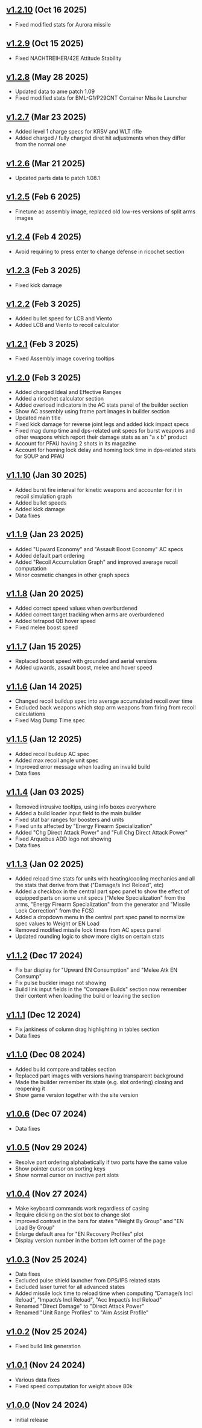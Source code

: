## [v1.2.10](https://github.com/matteosal/ac6-advanced-garage/releases/tag/v1.2.10) (Oct 16 2025)
* Fixed modified stats for Aurora missile

## [v1.2.9](https://github.com/matteosal/ac6-advanced-garage/releases/tag/v1.2.9) (Oct 15 2025)
* Fixed NACHTREIHER/42E Attitude Stability

## [v1.2.8](https://github.com/matteosal/ac6-advanced-garage/releases/tag/v1.2.8) (May 28 2025)
* Updated data to ame patch 1.09
* Fixed modified stats for BML-G1/P29CNT Container Missile Launcher

## [v1.2.7](https://github.com/matteosal/ac6-advanced-garage/releases/tag/v1.2.7) (Mar 23 2025)
* Added level 1 charge specs for KRSV and WLT rifle
* Added charged / fully charged diret hit adjustments when they differ from the normal one

## [v1.2.6](https://github.com/matteosal/ac6-advanced-garage/releases/tag/v1.2.6) (Mar 21 2025)
* Updated parts data to patch 1.08.1

## [v1.2.5](https://github.com/matteosal/ac6-advanced-garage/releases/tag/v1.2.5) (Feb 6 2025)
* Finetune ac assembly image, replaced old low-res versions of split arms images

## [v1.2.4](https://github.com/matteosal/ac6-advanced-garage/releases/tag/v1.2.4) (Feb 4 2025)
* Avoid requiring to press enter to change defense in ricochet section

## [v1.2.3](https://github.com/matteosal/ac6-advanced-garage/releases/tag/v1.2.3) (Feb 3 2025)
* Fixed kick damage

## [v1.2.2](https://github.com/matteosal/ac6-advanced-garage/releases/tag/v1.2.2) (Feb 3 2025)
* Added bullet speed for LCB and Viento
* Added LCB and Viento to recoil calculator

## [v1.2.1](https://github.com/matteosal/ac6-advanced-garage/releases/tag/v1.2.1) (Feb 3 2025)
* Fixed Assembly image covering tooltips

## [v1.2.0](https://github.com/matteosal/ac6-advanced-garage/releases/tag/v1.2.0) (Feb 3 2025)
* Added charged Ideal and Effective Ranges
* Added a ricochet calculator section
* Added overload indicators in the AC stats panel of the builder section
* Show AC assembly using frame part images in builder section
* Updated main title
* Fixed kick damage for reverse joint legs and added kick impact specs
* Fixed mag dump time and dps-related unit specs for burst weapons and other weapons which report their damage stats as an "a x b" product
* Account for PFAU having 2 shots in its magazine
* Account for homing lock delay and homing lock time in dps-related stats for SOUP and PFAU

## [v1.1.10](https://github.com/matteosal/ac6-advanced-garage/releases/tag/v1.1.10) (Jan 30 2025)
* Added burst fire interval for kinetic weapons and accounter for it in recoil simulation graph
* Added bullet speeds
* Added kick damage
* Data fixes

## [v1.1.9](https://github.com/matteosal/ac6-advanced-garage/releases/tag/v1.1.9) (Jan 23 2025)
* Added "Upward Economy" and "Assault Boost Economy" AC specs
* Added default part ordering
* Added "Recoil Accumulation Graph" and improved average recoil computation
* Minor cosmetic changes in other graph specs

## [v1.1.8](https://github.com/matteosal/ac6-advanced-garage/releases/tag/v1.1.8) (Jan 20 2025)
* Added correct speed values when overburdened
* Added correct target tracking when arms are overburdened
* Added tetrapod QB hover speed
* Fixed melee boost speed

## [v1.1.7](https://github.com/matteosal/ac6-advanced-garage/releases/tag/v1.1.7) (Jan 15 2025)
* Replaced boost speed with grounded and aerial versions
* Added upwards, assault boost, melee and hover speed

## [v1.1.6](https://github.com/matteosal/ac6-advanced-garage/releases/tag/v1.1.6) (Jan 14 2025)
* Changed recoil buildup spec into average accumulated recoil over time
* Excluded back weapons which stop arm weapons from firing from recoil calculations
* Fixed Mag Dump Time spec

## [v1.1.5](https://github.com/matteosal/ac6-advanced-garage/releases/tag/v1.1.5) (Jan 12 2025)
* Added recoil buildup AC spec 
* Added max recoil angle unit spec
* Improved error message when loading an invalid build
* Data fixes

## [v1.1.4](https://github.com/matteosal/ac6-advanced-garage/releases/tag/v1.1.4) (Jan 03 2025)
* Removed intrusive tooltips, using info boxes everywhere
* Added a build loader input field to the main builder
* Fixed stat bar ranges for boosters and units
* Fixed units affected by "Energy Firearm Specialization"
* Added "Chg Direct Attack Power" and "Full Chg Direct Attack Power"
* Fixed Arquebus ADD logo not showing
* Data fixes

## [v1.1.3](https://github.com/matteosal/ac6-advanced-garage/releases/tag/v1.1.3) (Jan 02 2025)
* Added reload time stats for units with heating/cooling mechanics and all the stats that derive from that ("Damage/s Incl Reload", etc)
* Added a checkbox in the central part spec panel to show the effect of equipped parts on some unit specs ("Melee Specialization" from the arms, "Energy Firearm Specialization" from the generator and "Missile Lock Correction" from the FCS)
* Added a dropdown menu in the central part spec panel to normalize spec values to Weight or
 EN Load
* Removed modified missile lock times from AC specs panel
* Updated rounding logic to show more digits on certain stats

## [v1.1.2](https://github.com/matteosal/ac6-advanced-garage/releases/tag/v1.1.2) (Dec 17 2024)
* Fix bar display for "Upward EN Consumption" and "Melee Atk EN Consump"
* Fix pulse buckler image not showing
* Build link input fields in the "Compare Builds" section now remember their content when loading the build or leaving the section

## [v1.1.1](https://github.com/matteosal/ac6-advanced-garage/releases/tag/v1.1.1) (Dec 12 2024)
* Fix jankiness of column drag highlighting in tables section
* Data fixes

## [v1.1.0](https://github.com/matteosal/ac6-advanced-garage/releases/tag/v1.1.0) (Dec 08 2024)
* Added build compare and tables section
* Replaced part images with versions having transparent background
* Made the builder remember its state (e.g. slot ordering) closing and reopening it
* Show game version together with the site version

## [v1.0.6](https://github.com/matteosal/ac6-advanced-garage/releases/tag/v1.0.6) (Dec 07 2024)
* Data fixes

## [v1.0.5](https://github.com/matteosal/ac6-advanced-garage/releases/tag/v1.0.5) (Nov 29 2024)
* Resolve part ordering alphabetically if two parts have the same value
* Show pointer cursor on sorting keys
* Show normal cursor on inactive part slots

## [v1.0.4](https://github.com/matteosal/ac6-advanced-garage/releases/tag/v1.0.4) (Nov 27 2024)
* Make keyboard commands work regardless of casing
* Require clicking on the slot box to change slot
* Improved contrast in the bars for states "Weight By Group" and "EN Load By Group"
* Enlarge default area for "EN Recovery Profiles" plot
* Display version number in the bottom left corner of the page

## [v1.0.3](https://github.com/matteosal/ac6-advanced-garage/releases/tag/v1.0.3) (Nov 25 2024)
* Data fixes
* Excluded pulse shield launcher from DPS/IPS related stats
* Excluded laser turret for all advanced states
* Added missile lock time to reload time when computing "Damage/s Incl Reload", "Impact/s Incl Reload", "Acc Impact/s Incl Reload"
* Renamed "Direct Damage" to "Direct Attack Power"
* Renamed "Unit Range Profiles" to "Aim Assist Profile"

## [v1.0.2](https://github.com/matteosal/ac6-advanced-garage/releases/tag/v1.0.2) (Nov 25 2024)
* Fixed build link generation

## [v1.0.1](https://github.com/matteosal/ac6-advanced-garage/releases/tag/v1.0.1) (Nov 24 2024)
* Various data fixes
* Fixed speed computation for weight above 80k

## [v1.0.0](https://github.com/matteosal/ac6-advanced-garage/releases/tag/v1.0.0) (Nov 24 2024)
* Initial release